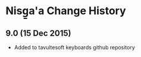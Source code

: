 Nisg̱a'a Change History
============================

9.0 (15 Dec 2015)
-----------------

* Added to tavultesoft keyboards github repository
